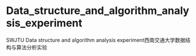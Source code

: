 # Data_structure_and_algorithm_analysis_experiment
SWJTU Data structure and algorithm analysis experiment西南交通大学数据结构与算法分析实验
